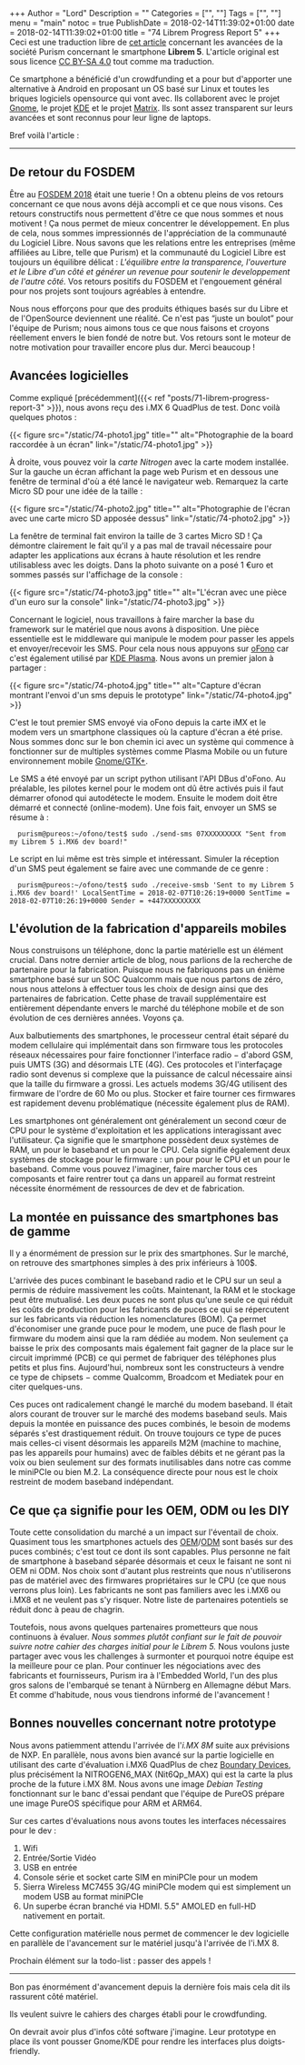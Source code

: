 +++
Author = "Lord"
Description = ""
Categories = ["", ""]
Tags = ["", ""]
menu = "main"
notoc = true
PublishDate = 2018-02-14T11:39:02+01:00
date = 2018-02-14T11:39:02+01:00
title = "74 Librem Progress Report 5"
+++
Ceci est une traduction libre de [cet article](https://puri.sm/posts/librem5-progress-report-5/) concernant les avancées de la société Purism concernant le smartphone **Librem 5**.
L'article original est sous licence [CC BY-SA 4.0](https://creativecommons.org/licenses/by-sa/4.0/) tout comme ma traduction.


Ce smartphone a bénéficié d'un crowdfunding et a pour but d'apporter une alternative à Android en proposant un OS basé sur Linux et toutes les briques logiciels opensource qui vont avec.
Ils collaborent avec le projet [Gnome](https://www.gnome.org), le projet [KDE](https://www.kde.org) et le projet [Matrix](https://matrix.org).
Ils sont assez transparent sur leurs avancées et sont reconnus pour leur ligne de laptops.

Bref voilà l'article :

<hr>

## De retour du FOSDEM
Être au [FOSDEM 2018](https://fosdem.org/2018/) était une tuerie !
On a obtenu pleins de vos retours concernant ce que nous avons déjà accompli et ce que nous visons.
Ces retours constructifs nous permettent d'être ce que nous sommes et nous motivent !
Ça nous permet de mieux concentrer le développement.
En plus de cela, nous sommes impressionnés de l'appréciation de la communauté du Logiciel Libre.
Nous savons que les relations entre les entreprises (même affiliées au Libre, telle que Purism) et la communauté du Logiciel Libre est toujours un équilibre délicat :
*L'équilibre entre la transparence, l'ouverture et le Libre d'un côté et générer un revenue pour soutenir le developpement de l'autre côté.*
Vos retours positifs du FOSDEM et l'engouement général pour nos projets sont toujours agréables à entendre.

Nous nous efforçons pour que des produits éthiques basés sur du Libre et de l'OpenSource deviennent une réalité.
Ce n'est pas “juste un boulot” pour l'équipe de Purism; nous aimons tous ce que nous faisons et croyons réellement envers le bien fondé de notre but.
Vos retours sont le moteur de notre motivation pour travailler encore plus dur.
Merci beaucoup !

## Avancées logicielles
Comme expliqué [précédemment]({{< ref "posts/71-librem-progress-report-3" >}}), nous avons reçu des i.MX 6 QuadPlus de test. Donc voilà quelques photos :

{{< figure src="/static/74-photo1.jpg" title="" alt="Photographie de la board raccordée à un écran" link="/static/74-photo1.jpg" >}}

À droite, vous pouvez voir la *carte Nitrogen* avec la carte modem installée.
Sur la gauche un écran affichant la page web Purism et en dessous une fenêtre de terminal d'où a été lancé le navigateur web.
Remarquez la carte Micro SD pour une idée de la taille :

{{< figure src="/static/74-photo2.jpg" title="" alt="Photographie de l'écran avec une carte micro SD apposée dessus" link="/static/74-photo2.jpg" >}}

La fenêtre de terminal fait environ la taille de 3 cartes Micro SD !
Ça démontre clairement le fait qu'il y a pas mal de travail nécessaire pour adapter les applications aux écrans à haute résolution et les rendre utilisabless avec les doigts.
Dans la photo suivante on a posé 1 €uro et sommes passés sur l'affichage de la console :

{{< figure src="/static/74-photo3.jpg" title="" alt="L'écran avec une pièce d'un euro sur la console" link="/static/74-photo3.jpg" >}}

Concernant le logiciel, nous travaillons à faire marcher la base du framework sur le matériel que nous avons à disposition.
Une pièce essentielle est le middleware qui manipule le modem pour passer les appels et envoyer/recevoir les SMS.
Pour cela nous nous appuyons sur [oFono](https://01.org/ofono) car c'est également utilisé par [KDE Plasma](https://plasma-mobile.org/).
Nous avons un premier jalon à partager :

{{< figure src="/static/74-photo4.jpg" title="" alt="Capture d'écran montrant l'envoi d'un sms depuis le prototype" link="/static/74-photo4.jpg" >}}

C'est le tout premier SMS envoyé via oFono depuis la carte iMX et le modem vers un smartphone classiques où la capture d'écran a été prise.
Nous sommes donc sur le bon chemin ici avec un système qui commence à fonctionner sur de multiples systèmes comme Plasma Mobile ou un future environnement mobile [Gnome/GTK+](https://www.gnome.org/).

Le SMS a été envoyé par un script python utilisant l'API DBus d'oFono.
Au préalable, les pilotes kernel pour le modem ont dû être activés puis il faut démarrer ofonod qui autodétecte le modem.
Ensuite le modem doit être démarré et connecté (online-modem). Une fois fait, envoyer un SMS se résume à :

      purism@pureos:~/ofono/test$ sudo ./send-sms 07XXXXXXXXX "Sent from my Librem 5 i.MX6 dev board!"

Le script en lui même est très simple et intéressant. Simuler la réception d'un SMS peut également se faire avec une commande de ce genre :

      purism@pureos:~/ofono/test$ sudo ./receive-smsb 'Sent to my Librem 5 i.MX6 dev board!' LocalSentTime = 2018-02-07T10:26:19+0000 SentTime = 2018-02-07T10:26:19+0000 Sender = +447XXXXXXXXX

## L'évolution de la fabrication d'appareils mobiles

Nous construisons un téléphone, donc la partie matérielle est un élément crucial.
Dans notre dernier article de blog, nous parlions de la recherche de partenaire pour la fabrication.
Puisque nous ne fabriquons pas un énième smartphone basé sur un SOC Qualcomm mais que nous partons de zéro, nous nous attelons à effectuer tous les choix de design ainsi que des partenaires de fabrication.
Cette phase de travail supplémentaire est entièrement dépendante envers le marché du téléphone mobile et de son évolution de ces dernières années.
Voyons ça.

Aux balbutiements des smartphones, le processeur central était séparé du modem cellulaire qui implémentait dans son firmware tous les protocoles réseaux nécessaires pour faire fonctionner l'interface radio − d'abord GSM, puis UMTS (3G) and désormais LTE (4G).
Ces protocoles et l'interfaçage radio sont devenus si complexe que la puissance de calcul nécessaire ainsi que la taille du firmware a grossi.
Les actuels modems 3G/4G utilisent des firmware de l'ordre de 60 Mo ou plus.
Stocker et faire tourner ces firmwares est rapidement devenu problématique (nécessite également plus de RAM).

Les smartphones ont généralement ont généralement un second cœur de CPU pour le système d'exploitation et les applications interagissant avec l'utilisateur.
Ça signifie que le smartphone possèdent deux systèmes de RAM, un pour le baseband et un pour le CPU.
Cela signifie également deux systèmes de stockage pour le firmware : un pour pour le CPU et un pour le baseband.
Comme vous pouvez l'imaginer, faire marcher tous ces composants et faire rentrer tout ça dans un appareil au format restreint nécessite énormément de ressources de dev et de fabrication.

## La montée en puissance des smartphones bas de gamme

Il y a énormément de pression sur le prix des smartphones.
Sur le marché, on retrouve des smartphones simples à des prix inférieurs à 100$.

L'arrivée des puces combinant le baseband radio et le CPU sur un seul a permis de réduire massivement les coûts.
Maintenant, la RAM et le stockage peut être mutualisé. Les deux puces ne sont plus qu'une seule ce qui réduit les coûts de production pour les fabricants de puces ce qui se répercutent sur les fabricants via réduction les nomenclatures (BOM).
Ça permet d'économiser une grande puce pour le modem, une puce de flash pour le firmware du modem ainsi que la ram dédiée au modem.
Non seulement ça baisse le prix des composants mais également fait gagner de la place sur le circuit imprimmé (PCB) ce qui permet de fabriquer des téléphones plus petits et plus fins.
Aujourd'hui, nombreux sont les constructeurs à vendre ce type de chipsets − comme Qualcomm, Broadcom et Mediatek pour en citer quelques-uns.

Ces puces ont radicalement changé le marché du modem baseband.
Il était alors courant de trouver sur le marché des modems baseband seuls.
Mais depuis la montée en puissance des puces combinés, le besoin de modems séparés s'est drastiquement réduit.
On trouve toujours ce type de puces mais celles-ci visent désormais les appareils M2M (machine to machine, pas les appareils pour humains) avec de faibles débits et ne gérant pas la voix ou bien seulement sur des formats inutilisables dans notre cas comme le miniPCIe ou bien M.2.
La conséquence directe pour nous est le choix restreint de modem baseband indépendant.

## Ce que ça signifie pour les OEM, ODM ou les DIY

Toute cette consolidation du marché a un impact sur l'éventail de choix.
Quasiment tous les smartphones actuels des [OEM](https://en.wikipedia.org/wiki/Original_equipment_manufacturer)/[ODM](https://en.wikipedia.org/wiki/Original_design_manufacturer) sont basés sur des puces combinés; c'est tout ce dont ils sont capables.
Plus personne ne fait de smartphone à baseband séparée désormais et ceux le faisant ne sont ni OEM ni ODM.
Nos choix sont d'autant plus restreints que nous n'utiliserons pas de matériel avec des firmwares propriétaires sur le CPU (ce que nous verrons plus loin).
Les fabricants ne sont pas familiers avec les i.MX6 ou i.MX8 et ne veulent pas s'y risquer.
Notre liste de partenaires potentiels se réduit donc à peau de chagrin.

Toutefois, nous avons quelques partenaires prometteurs que nous continuons à évaluer.
*Nous sommes plutôt confiant sur le fait de pouvoir suivre notre cahier des charges initial pour le Librem 5.*
Nous voulons juste partager avec vous les challenges à surmonter et pourquoi notre équipe est la meilleure pour ce plan.
Pour continuer les négociations avec des fabricants et fournisseurs, Purism ira à l'Embedded World, l'un des plus gros salons de l'embarqué se tenant à Nürnberg en Allemagne début Mars.
Et comme d'habitude, nous vous tiendrons informé de l'avancement !

## Bonnes nouvelles concernant notre prototype
Nous avons patiemment attendu l'arrivée de l'*i.MX 8M* suite aux prévisions de NXP.
En parallèle, nous avons bien avancé sur la partie logicielle en utilisant des carte d'évaluation i.MX6 QuadPlus de chez [Boundary Devices](https://boundarydevices.com/), plus précisément la NITROGEN6_MAX (Nit6Qp_MAX) qui est la carte la plus proche de la future i.MX 8M.
Nous avons une image *Debian Testing* fonctionnant sur le banc d'essai pendant que l'équipe de PureOS prépare une image PureOS spécifique pour ARM et ARM64.

Sur ces cartes d'évaluations nous avons toutes les interfaces nécessaires pour le dev :

  1. Wifi
  2. Entrée/Sortie Vidéo
  3. USB en entrée
  4. Console série et socket carte SIM en miniPCIe pour un modem
  5. Sierra Wireless MC7455 3G/4G miniPCIe modem qui est simplement un modem USB au format miniPCIe
  6. Un superbe écran branché via HDMI. 5.5" AMOLED en full-HD nativement en portait.

Cette configuration matérielle nous permet de commencer le dev logicielle en parallèle de l'avancement sur le matériel jusqu'à l'arrivée de l'i.MX 8.

Prochain élément sur la todo-list : passer des appels !

<hr>

Bon pas énormément d'avancement depuis la dernière fois mais cela dit ils rassurent côté matériel.

Ils veulent suivre le cahiers des charges établi pour le crowdfunding.

On devrait avoir plus d'infos côté software j'imagine. Leur prototype en place ils vont pousser Gnome/KDE pour rendre les interfaces plus doigts-friendly.
